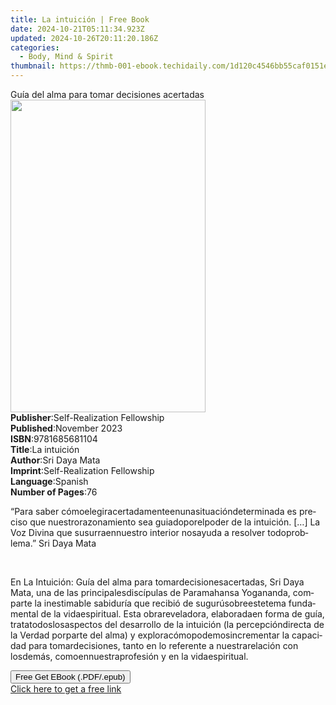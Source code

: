 ```yaml
---
title: La intuición | Free Book
date: 2024-10-21T05:11:34.923Z
updated: 2024-10-26T20:11:20.186Z
categories:
  - Body, Mind & Spirit
thumbnail: https://thmb-001-ebook.techidaily.com/1d120c4546bb55caf0151e9e4010b66191be6b189139c0fc6e4b6fc79263bba1.jpg
---
```

<main id="book-container">
  <div class="flex flex-col">
    <div class="book-brief flex-1 py-6 px-4 sm:p-6 md:py-10 md:px-8">
      <!-- brief-->
      <div class="book-brief-main">
        Guía del alma para tomar decisiones acertadas
      </div>
    </div>
    <div
      class="book-meta-info flex-1 grid gap-4 col-start-1 col-end-3 row-start-1 sm:mb-6 sm:grid-cols-4 lg:gap-6 lg:col-start-2 lg:row-end-6 lg:row-span-6 lg:mb-0"
    >
      <div
        class="book-meta-info-left place-content-center mt-4 p-4 text-sm leading-6 col-start-2 col-span-2 dark:text-slate-400"
      >
        <img
          class="w-full h-500 object-cover rounded-lg sm:h-255 sm:col-span-2 lg:col-span-full"
          src="https://img-001-ebook.techidaily.com/8adabf1b386cdc0feb35deb3cf1e3482b0a663815832db8679371b770f6d4830.jpg"
          alt=""
          width="312"
          height="500"
        />
      </div>
      <div
        class="book-meta-info-right mt-2 col-start-1 row-start-2 col-span-3 self-center"
      >
        <!-- meta data  -->
        <div class="flex flex-col px-4 md:px-8">
          <div class="flex-1">
            <strong>Publisher</strong>:<span class="px-2"
              >Self-Realization Fellowship</span
            >
          </div>
          <div class="flex-1">
            <strong>Published</strong>:<span class="px-2">November 2023</span>
          </div>
          <div class="flex-1">
            <strong>ISBN</strong>:<span class="px-2">9781685681104</span>
          </div>
          <div class="flex-1">
            <strong>Title</strong>:<span class="px-2">La intuición</span>
          </div>
          <div class="flex-1">
            <strong>Author</strong>:<span class="px-2">Sri Daya Mata</span>
          </div>
          <div class="flex-1">
            <strong>Imprint</strong>:<span class="px-2"
              >Self-Realization Fellowship</span
            >
          </div>
          <div class="flex-1">
            <strong>Language</strong>:<span class="px-2">Spanish</span>
          </div>
          <div class="flex-1">
            <strong>Number of Pages</strong>:<span class="px-2">76</span>
          </div>
        </div>
      </div>
    </div>
    <div class="book-description flex-1 py-6 px-4 sm:p-6 md:py-10 md:px-8">
      <div class="book-description-main">
        <div accordion-content="" id="description">
          <p class="Paragraph SCXW72877956 BCX4">
            <span lang="EN-US" class="TextRun SCXW72877956 BCX4"
              ><span class="NormalTextRun SCXW72877956 BCX4">“Para saber </span
              ><span class="NormalTextRun SCXW72877956 BCX4">cómo</span
              ><span class="NormalTextRun SCXW72877956 BCX4"></span
              ><span class="NormalTextRun SCXW72877956 BCX4">elegir</span
              ><span class="NormalTextRun SCXW72877956 BCX4"></span
              ><span class="NormalTextRun SCXW72877956 BCX4">acertadamente</span
              ><span class="NormalTextRun SCXW72877956 BCX4"></span
              ><span class="NormalTextRun SCXW72877956 BCX4">en</span
              ><span class="NormalTextRun SCXW72877956 BCX4"></span
              ><span class="NormalTextRun SCXW72877956 BCX4">una</span
              ><span class="NormalTextRun SCXW72877956 BCX4"></span
              ><span class="NormalTextRun SCXW72877956 BCX4">situación</span
              ><span class="NormalTextRun SCXW72877956 BCX4"></span
              ><span class="NormalTextRun SCXW72877956 BCX4">determinada</span
              ><span class="NormalTextRun SCXW72877956 BCX4"> es </span
              ><span class="NormalTextRun SCXW72877956 BCX4">preciso</span
              ><span class="NormalTextRun SCXW72877956 BCX4"> que </span
              ><span class="NormalTextRun SCXW72877956 BCX4">nuestro</span
              ><span class="NormalTextRun SCXW72877956 BCX4"></span
              ><span class="NormalTextRun SCXW72877956 BCX4">razonamiento</span
              ><span class="NormalTextRun SCXW72877956 BCX4"> sea </span
              ><span class="NormalTextRun SCXW72877956 BCX4">guiado</span
              ><span class="NormalTextRun SCXW72877956 BCX4"></span
              ><span class="NormalTextRun SCXW72877956 BCX4">por</span
              ><span class="NormalTextRun SCXW72877956 BCX4"></span
              ><span class="NormalTextRun SCXW72877956 BCX4">el</span
              ><span class="NormalTextRun SCXW72877956 BCX4"></span
              ><span class="NormalTextRun SCXW72877956 BCX4">poder</span
              ><span class="NormalTextRun SCXW72877956 BCX4"> de la </span
              ><span class="NormalTextRun SCXW72877956 BCX4">intuición</span
              ><span class="NormalTextRun SCXW72877956 BCX4"
                >. […] La Voz Divina que </span
              ><span class="NormalTextRun SCXW72877956 BCX4">susurra</span
              ><span class="NormalTextRun SCXW72877956 BCX4"></span
              ><span class="NormalTextRun SCXW72877956 BCX4">en</span
              ><span class="NormalTextRun SCXW72877956 BCX4"></span
              ><span class="NormalTextRun SCXW72877956 BCX4">nuestro</span
              ><span class="NormalTextRun SCXW72877956 BCX4"> interior </span
              ><span class="NormalTextRun SCXW72877956 BCX4">nos</span
              ><span class="NormalTextRun SCXW72877956 BCX4"></span
              ><span class="NormalTextRun SCXW72877956 BCX4">ayuda</span
              ><span class="NormalTextRun SCXW72877956 BCX4"> a resolver </span
              ><span class="NormalTextRun SCXW72877956 BCX4">todo</span
              ><span class="NormalTextRun SCXW72877956 BCX4"></span
              ><span class="NormalTextRun SCXW72877956 BCX4">problema</span
              ><span class="NormalTextRun SCXW72877956 BCX4">.” </span></span
            ><span lang="EN-US" class="TextRun SCXW72877956 BCX4"
              >Sri Daya Mata</span
            ><span class="EOP SCXW72877956 BCX4">&nbsp;</span>
          </p>
          <p class="Paragraph SCXW72877956 BCX4">
            <span lang="EN-US" class="TextRun SCXW72877956 BCX4"
              ><span class="NormalTextRun SCXW72877956 BCX4"></span></span
            ><span class="EOP SCXW72877956 BCX4">&nbsp;</span>
          </p>
          <p class="Paragraph SCXW72877956 BCX4">
            <span lang="EN-US" class="TextRun SCXW72877956 BCX4">En </span
            ><span lang="EN-US" class="TextRun SCXW72877956 BCX4"
              ><span class="NormalTextRun SCXW72877956 BCX4">La </span
              ><span class="NormalTextRun SCXW72877956 BCX4">Intuición</span
              ><span class="NormalTextRun SCXW72877956 BCX4">: </span
              ><span class="NormalTextRun SCXW72877956 BCX4">Guía</span
              ><span class="NormalTextRun SCXW72877956 BCX4">
                del alma para </span
              ><span class="NormalTextRun SCXW72877956 BCX4">tomar</span
              ><span class="NormalTextRun SCXW72877956 BCX4"></span
              ><span class="NormalTextRun SCXW72877956 BCX4">decisiones</span
              ><span class="NormalTextRun SCXW72877956 BCX4"></span
              ><span class="NormalTextRun SCXW72877956 BCX4"
                >acertadas</span
              ></span
            ><span lang="EN-US" class="TextRun SCXW72877956 BCX4"
              ><span class="NormalTextRun SCXW72877956 BCX4"
                >, Sri Daya Mata, </span
              ><span class="NormalTextRun SCXW72877956 BCX4">una</span
              ><span class="NormalTextRun SCXW72877956 BCX4"> de las </span
              ><span class="NormalTextRun SCXW72877956 BCX4">principales</span
              ><span class="NormalTextRun SCXW72877956 BCX4"></span
              ><span class="NormalTextRun SCXW72877956 BCX4">discípulas</span
              ><span class="NormalTextRun SCXW72877956 BCX4"> de </span
              ><span class="NormalTextRun SCXW72877956 BCX4">Paramahansa</span
              ><span class="NormalTextRun SCXW72877956 BCX4"> Yogananda, </span
              ><span class="NormalTextRun SCXW72877956 BCX4">comparte</span
              ><span class="NormalTextRun SCXW72877956 BCX4">
                la inestimable </span
              ><span class="NormalTextRun SCXW72877956 BCX4">sabiduría</span
              ><span class="NormalTextRun SCXW72877956 BCX4"> que </span
              ><span class="NormalTextRun SCXW72877956 BCX4">recibió</span
              ><span class="NormalTextRun SCXW72877956 BCX4"> de </span
              ><span class="NormalTextRun SCXW72877956 BCX4">su</span
              ><span class="NormalTextRun SCXW72877956 BCX4"></span
              ><span class="NormalTextRun SCXW72877956 BCX4">gurú</span
              ><span class="NormalTextRun SCXW72877956 BCX4"></span
              ><span class="NormalTextRun SCXW72877956 BCX4">sobre</span
              ><span class="NormalTextRun SCXW72877956 BCX4"></span
              ><span class="NormalTextRun SCXW72877956 BCX4">este</span
              ><span class="NormalTextRun SCXW72877956 BCX4"></span
              ><span class="NormalTextRun SCXW72877956 BCX4">tema</span
              ><span class="NormalTextRun SCXW72877956 BCX4">
                fundamental de la </span
              ><span class="NormalTextRun SCXW72877956 BCX4">vida</span
              ><span class="NormalTextRun SCXW72877956 BCX4"></span
              ><span class="NormalTextRun SCXW72877956 BCX4">espiritual</span
              ><span class="NormalTextRun SCXW72877956 BCX4">. Esta </span
              ><span class="NormalTextRun SCXW72877956 BCX4">obra</span
              ><span class="NormalTextRun SCXW72877956 BCX4"></span
              ><span class="NormalTextRun SCXW72877956 BCX4">reveladora</span
              ><span class="NormalTextRun SCXW72877956 BCX4">, </span
              ><span class="NormalTextRun SCXW72877956 BCX4">elaborada</span
              ><span class="NormalTextRun SCXW72877956 BCX4"></span
              ><span class="NormalTextRun SCXW72877956 BCX4">en</span
              ><span class="NormalTextRun SCXW72877956 BCX4"> forma de </span
              ><span
                class="NormalTextRun SpellingErrorV2Themed SCXW72877956 BCX4"
                >guía</span
              ><span class="NormalTextRun SCXW72877956 BCX4">, </span
              ><span
                class="NormalTextRun SpellingErrorV2Themed SCXW72877956 BCX4"
                >trata</span
              ><span class="NormalTextRun SCXW72877956 BCX4"></span
              ><span
                class="NormalTextRun SpellingErrorV2Themed SCXW72877956 BCX4"
                >todos</span
              ><span class="NormalTextRun SCXW72877956 BCX4"></span
              ><span
                class="NormalTextRun SpellingErrorV2Themed SCXW72877956 BCX4"
                >los</span
              ><span class="NormalTextRun SCXW72877956 BCX4"></span
              ><span
                class="NormalTextRun SpellingErrorV2Themed SCXW72877956 BCX4"
                >aspectos</span
              ><span class="NormalTextRun SCXW72877956 BCX4"> del </span
              ><span
                class="NormalTextRun SpellingErrorV2Themed SCXW72877956 BCX4"
                >desarrollo</span
              ><span class="NormalTextRun SCXW72877956 BCX4"> de la </span
              ><span
                class="NormalTextRun SpellingErrorV2Themed SCXW72877956 BCX4"
                >intuición</span
              ><span class="NormalTextRun SCXW72877956 BCX4"> (la </span
              ><span
                class="NormalTextRun SpellingErrorV2Themed SCXW72877956 BCX4"
                >percepción</span
              ><span class="NormalTextRun SCXW72877956 BCX4"></span
              ><span
                class="NormalTextRun SpellingErrorV2Themed SCXW72877956 BCX4"
                >directa</span
              ><span class="NormalTextRun SCXW72877956 BCX4">
                de la Verdad </span
              ><span
                class="NormalTextRun SpellingErrorV2Themed SCXW72877956 BCX4"
                >por</span
              ><span class="NormalTextRun SCXW72877956 BCX4"></span
              ><span
                class="NormalTextRun SpellingErrorV2Themed SCXW72877956 BCX4"
                >parte</span
              ><span class="NormalTextRun SCXW72877956 BCX4"> del alma) y </span
              ><span
                class="NormalTextRun SpellingErrorV2Themed SCXW72877956 BCX4"
                >explora</span
              ><span class="NormalTextRun SCXW72877956 BCX4"></span
              ><span
                class="NormalTextRun SpellingErrorV2Themed SCXW72877956 BCX4"
                >cómo</span
              ><span class="NormalTextRun SCXW72877956 BCX4"></span
              ><span
                class="NormalTextRun SpellingErrorV2Themed SCXW72877956 BCX4"
                >podemos</span
              ><span class="NormalTextRun SCXW72877956 BCX4"></span
              ><span
                class="NormalTextRun SpellingErrorV2Themed SCXW72877956 BCX4"
                >incrementar</span
              ><span class="NormalTextRun SCXW72877956 BCX4"> la </span
              ><span
                class="NormalTextRun SpellingErrorV2Themed SCXW72877956 BCX4"
                >capacidad</span
              ><span class="NormalTextRun SCXW72877956 BCX4"> para </span
              ><span
                class="NormalTextRun SpellingErrorV2Themed SCXW72877956 BCX4"
                >tomar</span
              ><span class="NormalTextRun SCXW72877956 BCX4"></span
              ><span
                class="NormalTextRun SpellingErrorV2Themed SpellingErrorHighlight SCXW72877956 BCX4"
                >decisiones</span
              ><span class="NormalTextRun SCXW72877956 BCX4">, tanto </span
              ><span
                class="NormalTextRun SpellingErrorV2Themed SCXW72877956 BCX4"
                >en</span
              ><span class="NormalTextRun SCXW72877956 BCX4"> lo </span
              ><span
                class="NormalTextRun SpellingErrorV2Themed SCXW72877956 BCX4"
                >referente</span
              ><span class="NormalTextRun SCXW72877956 BCX4"> a </span
              ><span
                class="NormalTextRun SpellingErrorV2Themed SCXW72877956 BCX4"
                >nuestra</span
              ><span class="NormalTextRun SCXW72877956 BCX4"></span
              ><span
                class="NormalTextRun SpellingErrorV2Themed SCXW72877956 BCX4"
                >relación</span
              ><span class="NormalTextRun SCXW72877956 BCX4"> con </span
              ><span
                class="NormalTextRun SpellingErrorV2Themed SCXW72877956 BCX4"
                >los</span
              ><span class="NormalTextRun SCXW72877956 BCX4"></span
              ><span
                class="NormalTextRun SpellingErrorV2Themed SCXW72877956 BCX4"
                >demás</span
              ><span class="NormalTextRun SCXW72877956 BCX4">, </span
              ><span
                class="NormalTextRun SpellingErrorV2Themed SCXW72877956 BCX4"
                >como</span
              ><span class="NormalTextRun SCXW72877956 BCX4"></span
              ><span
                class="NormalTextRun SpellingErrorV2Themed SCXW72877956 BCX4"
                >en</span
              ><span class="NormalTextRun SCXW72877956 BCX4"></span
              ><span
                class="NormalTextRun SpellingErrorV2Themed SCXW72877956 BCX4"
                >nuestra</span
              ><span class="NormalTextRun SCXW72877956 BCX4"></span
              ><span
                class="NormalTextRun SpellingErrorV2Themed SCXW72877956 BCX4"
                >profesión</span
              ><span class="NormalTextRun SCXW72877956 BCX4"> y </span
              ><span
                class="NormalTextRun SpellingErrorV2Themed SCXW72877956 BCX4"
                >en</span
              ><span class="NormalTextRun SCXW72877956 BCX4"> la </span
              ><span
                class="NormalTextRun SpellingErrorV2Themed SCXW72877956 BCX4"
                >vida</span
              ><span class="NormalTextRun SCXW72877956 BCX4"></span
              ><span
                class="NormalTextRun SpellingErrorV2Themed SCXW72877956 BCX4"
                >espiritual</span
              ><span class="NormalTextRun SCXW72877956 BCX4">.</span></span
            ><span class="EOP SCXW72877956 BCX4">&nbsp;</span>
          </p>
        </div>
      </div>
    </div>
    <div class="book-excerpts flex-1 py-6 px-4 sm:p-6 md:py-10 md:px-8"></div>
    <div
      class="book-about-author flex-1 py-6 px-4 sm:p-6 md:py-10 md:px-8"
    ></div>
    <div class="book-free-get flex-1 py-6 px-4 sm:p-6 md:py-10 md:px-8">
      <button
        id="btn-free-get"
        class="bg-blue-500 hover:bg-blue-700 text-white font-bold py-2 px-4 rounded"
      >
        Free Get EBook (.PDF/.epub)
      </button>
      <div id="countdown-display" class="px-2 text-lg mt-2"></div>
      <a
        id="free-link"
        class="hidden bg-blue-500 hover:bg-blue-700 text-white font-bold py-2 px-4 rounded"
        href="https://www.ebooks.com/en-us/book/211151758/la-intuici-n/sri-daya-mata/"
        target="_blank"
        >Click here to get a free link</a
      >
    </div>
    <script>
      let countdownTime = 0;
      let countdownInterval = null;
      document
        .getElementById('btn-free-get')
        .addEventListener('click', startCountdown);
      function startCountdown() {
        countdownTime = new Date().getTime() + 60000 * 3;
        countdownInterval = setInterval(updateCountdown, 1000);
        document.getElementById('btn-free-get').disabled = true;
        document
          .getElementById('btn-free-get')
          .classList.add('bg-gray-500', 'cursor-not-allowed');
      }
      function updateCountdown() {
        let currentTime = new Date().getTime();
        let timeLeft = countdownTime - currentTime;
        let secondsLeft = Math.floor(timeLeft / 1000);
        document.getElementById('countdown-display').innerHTML =
          `Remaining time: ${secondsLeft} seconds.`;
        if (secondsLeft <= 0) {
          clearInterval(countdownInterval);
          document.getElementById('btn-free-get').classList.add('hidden');
          document.getElementById('free-link').classList.remove('hidden');
          document.getElementById('countdown-display').innerHTML = '';
        }
      }
    </script>
  </div>
</main>

<ins class="adsbygoogle"
      style="display:block"
      data-ad-client="ca-pub-7571918770474297"
      data-ad-slot="8358498916"
      data-ad-format="auto"
      data-full-width-responsive="true"></ins>
    